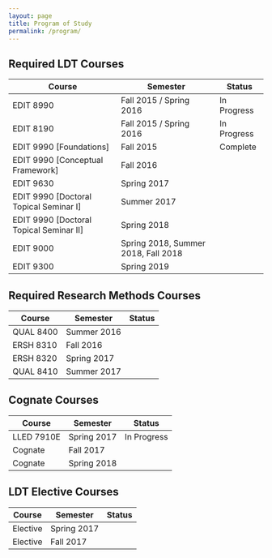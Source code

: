```yaml
---
layout: page
title: Program of Study
permalink: /program/
---
```


## Required LDT Courses

| Course                  | Semester                | Status      |
|-------------------------|-------------------------|-------------|
| EDIT 8990               | Fall 2015 / Spring 2016 | In Progress |
| EDIT 8190               | Fall 2015 / Spring 2016 | In Progress |
| EDIT 9990 [Foundations] | Fall 2015               | Complete    |
| EDIT 9990 [Conceptual Framework] | Fall 2016      |             |
| EDIT 9630               | Spring 2017             |             |
| EDIT 9990 [Doctoral Topical Seminar I] | Summer 2017 |          |
| EDIT 9990 [Doctoral Topical Seminar II] | Spring 2018 |         |
| EDIT 9000               | Spring 2018, Summer 2018, Fall 2018 | | 
| EDIT 9300               | Spring 2019             |             |

## Required Research Methods Courses

| Course                  | Semester                | Status      |
|-------------------------|-------------------------|-------------|
| QUAL 8400               | Summer 2016             |             |
| ERSH 8310               | Fall 2016               |             |
| ERSH 8320               | Spring 2017             |             |
| QUAL 8410               | Summer 2017             |             |

## Cognate Courses

| Course                  | Semester                | Status      |
|-------------------------|-------------------------|-------------|
| LLED 7910E              | Spring 2017             | In Progress |
| Cognate                 | Fall 2017               |             |
| Cognate                 | Spring 2018             |             |

## LDT Elective Courses

| Course                  | Semester                | Status      |
|-------------------------|-------------------------|-------------|
| Elective                | Spring 2017             |             |
| Elective                | Fall 2017               |             |

